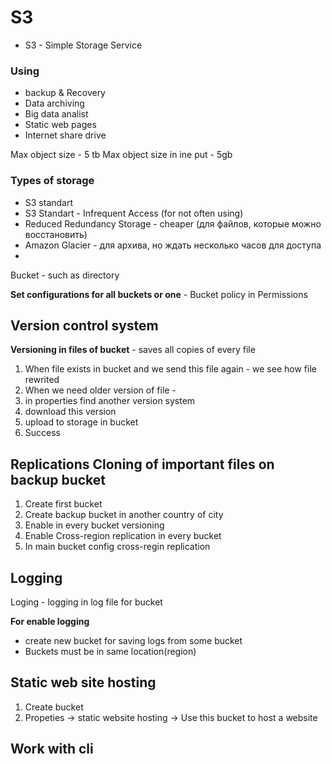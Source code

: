  # S3 
 
 - S3 - Simple Storage Service
 
 ### Using
 
 - backup & Recovery
 - Data archiving
 - Big data analist
 - Static web pages
 - Internet share drive

Max object size - 5 tb
Max object size in ine put - 5gb

### Types of storage

- S3 standart
- S3 Standart - Infrequent Access (for not often using)
- Reduced Redundancy Storage  - cheaper  (для файлов, которые можно восстановить)
- Amazon Glacier  - для архива, но ждать несколько часов для доступа
-

Bucket - such as directory

**Set configurations for all buckets or one**   - Bucket policy in Permissions

## Version control system

**Versioning in files of bucket**   - saves all copies of every file

1. When file exists in bucket and we send this file again - we see how file rewrited
2. When we need older version of file - 
  1.  in properties find another version system
  2.  download this version
  3.  upload to storage in bucket
  4.  Success


## Replications Cloning of important files on backup bucket

1. Create first bucket 
2. Create backup bucket in another country of city
3. Enable in every bucket versioning
4. Enable Cross-region replication in every bucket
5. In main bucket config cross-regin replication

## Logging

Loging - logging in log file for bucket 

**For enable logging**
- create new bucket for saving logs from some bucket
- Buckets must be in same location(region)


## Static web site hosting

1. Create bucket
2. Propeties -> static website hosting -> Use this bucket to host a website

## Work with cli
